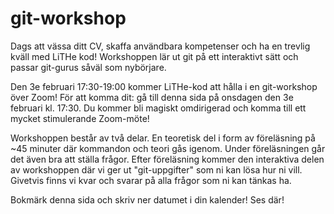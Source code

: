 # git-workshop

Dags att vässa ditt CV, skaffa användbara kompetenser och ha en
trevlig kväll med LiTHe kod! Workshoppen lär ut git på ett interaktivt sätt
och passar git-gurus såväl som nybörjare.

Den 3e februari 17:30-19:00 kommer LiTHe-kod att hålla i en git-workshop över Zoom!
För att komma dit: gå till denna sida på onsdagen den 3e februari kl. 17:30. Du kommer
bli magiskt omdirigerad och komma till ett mycket stimulerande Zoom-möte!

Workshoppen består av två delar. En teoretisk del i form av föreläsning på ~45 minuter där
kommandon och teori gås igenom. Under föreläsningen går det
även bra att ställa frågor. Efter föreläsning kommer
den interaktiva delen av workshoppen där vi ger ut "git-uppgifter" som ni
kan lösa hur ni vill. Givetvis finns vi kvar och svarar på alla frågor som
ni kan tänkas ha.

Bokmärk denna sida och skriv ner datumet i din kalender! Ses där!
